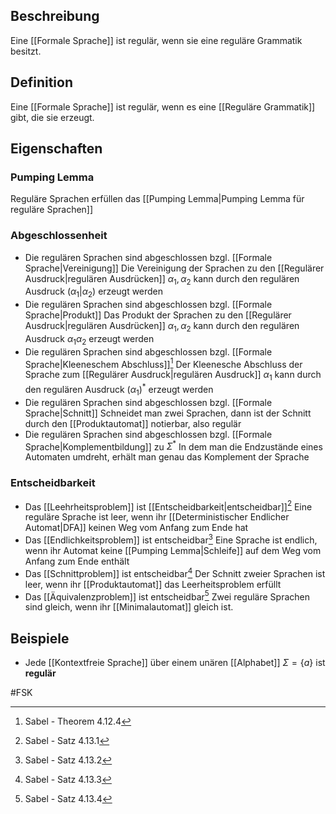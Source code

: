 ## Beschreibung
Eine [[Formale Sprache]] ist regulär, wenn sie eine reguläre Grammatik besitzt.

## Definition
Eine [[Formale Sprache]] ist regulär, wenn es eine [[Reguläre Grammatik]] gibt, die sie erzeugt.

## Eigenschaften
### Pumping Lemma
Reguläre Sprachen erfüllen das [[Pumping Lemma|Pumping Lemma für reguläre Sprachen]]

### Abgeschlossenheit
- Die regulären Sprachen sind abgeschlossen bzgl. [[Formale Sprache|Vereinigung]]
Die Vereinigung der Sprachen zu den [[Regulärer Ausdruck|regulären Ausdrücken]] $\alpha_1, \alpha_2$ kann durch den regulären Ausdruck $(\alpha_1|\alpha_2)$ erzeugt werden 
- Die regulären Sprachen sind abgeschlossen bzgl. [[Formale Sprache|Produkt]]
Das Produkt der Sprachen zu den [[Regulärer Ausdruck|regulären Ausdrücken]] $\alpha_1, \alpha_2$ kann durch den regulären Ausdruck $\alpha_1\alpha_2$ erzeugt werden 
- Die regulären Sprachen sind abgeschlossen bzgl. [[Formale Sprache|Kleeneschem Abschluss]][^1]
Der Kleenesche Abschluss der Sprache zum [[Regulärer Ausdruck|regulären Ausdruck]] $\alpha_1$ kann durch den regulären Ausdruck $(\alpha_1)^*$ erzeugt werden 
- Die regulären Sprachen sind abgeschlossen bzgl. [[Formale Sprache|Schnitt]]
Schneidet man zwei Sprachen, dann ist der Schnitt durch den [[Produktautomat]] notierbar, also regulär
- Die regulären Sprachen sind abgeschlossen bzgl. [[Formale Sprache|Komplementbildung]] zu $\Sigma^*$
In dem man die Endzustände eines Automaten umdreht, erhält man genau das Komplement der Sprache

### Entscheidbarkeit
- Das [[Leehrheitsproblem]] ist [[Entscheidbarkeit|entscheidbar]][^2]
Eine reguläre Sprache ist leer, wenn ihr [[Deterministischer Endlicher Automat|DFA]] keinen Weg vom Anfang zum Ende hat
- Das [[Endlichkeitsproblem]] ist entscheidbar[^3]
Eine Sprache ist endlich, wenn ihr Automat keine [[Pumping Lemma|Schleife]] auf dem Weg vom Anfang zum Ende enthält
- Das [[Schnittproblem]] ist entscheidbar[^4] 
Der Schnitt zweier Sprachen ist leer, wenn ihr [[Produktautomat]] das Leerheitsproblem erfüllt 
- Das [[Äquivalenzproblem]] ist entscheidbar[^5]
Zwei reguläre Sprachen sind gleich, wenn ihr [[Minimalautomat]] gleich ist.

## Beispiele
- Jede [[Kontextfreie Sprache]] über einem unären [[Alphabet]] $\Sigma = \{a\}$ ist **regulär**

#FSK 

[^1]: Sabel - Theorem 4.12.4
[^2]: Sabel - Satz 4.13.1
[^3]: Sabel - Satz 4.13.2
[^4]: Sabel - Satz 4.13.3
[^5]: Sabel - Satz 4.13.4